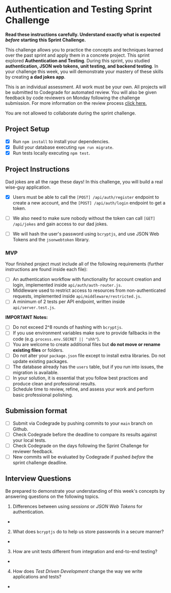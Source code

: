 # Authentication and Testing Sprint Challenge

**Read these instructions carefully. Understand exactly what is expected _before_ starting this Sprint Challenge.**

This challenge allows you to practice the concepts and techniques learned over the past sprint and apply them in a concrete project. This sprint explored **Authentication and Testing**. During this sprint, you studied **authentication, JSON web tokens, unit testing, and backend testing**. In your challenge this week, you will demonstrate your mastery of these skills by creating **a dad jokes app**.

This is an individual assessment. All work must be your own. All projects will be submitted to Codegrade for automated review. You will also be given feedback by code reviewers on Monday following the challenge submission. For more information on the review process [click here.](https://www.notion.so/bloomtech/How-to-View-Feedback-in-CodeGrade-c5147cee220c4044a25de28bcb6bb54a)

You are not allowed to collaborate during the sprint challenge.

## Project Setup

- [x] Run `npm install` to install your dependencies.
- [x] Build your database executing `npm run migrate`.
- [x] Run tests locally executing `npm test`.

## Project Instructions

Dad jokes are all the rage these days! In this challenge, you will build a real wise-guy application.

- [x] Users must be able to call the `[POST] /api/auth/register` endpoint to create a new account, and the `[POST] /api/auth/login` endpoint to get a token.

- [ ] We also need to make sure nobody without the token can call `[GET] /api/jokes` and gain access to our dad jokes.

- [ ] We will hash the user's password using `bcryptjs`, and use JSON Web Tokens and the `jsonwebtoken` library.

### MVP

Your finished project must include all of the following requirements (further instructions are found inside each file):

- [ ] An authentication workflow with functionality for account creation and login, implemented inside `api/auth/auth-router.js`.
- [ ] Middleware used to restrict access to resources from non-authenticated requests, implemented inside `api/middleware/restricted.js`.
- [ ] A minimum of 2 tests per API endpoint, written inside `api/server.test.js`.

**IMPORTANT Notes:**

- [ ] Do not exceed 2^8 rounds of hashing with `bcryptjs`.
- [ ] If you use environment variables make sure to provide fallbacks in the code (e.g. `process.env.SECRET || "shh"`).
- [ ] You are welcome to create additional files but **do not move or rename existing files** or folders.
- [ ] Do not alter your `package.json` file except to install extra libraries. Do not update existing packages.
- [ ] The database already has the `users` table, but if you run into issues, the migration is available.
- [ ] In your solution, it is essential that you follow best practices and produce clean and professional results.
- [ ] Schedule time to review, refine, and assess your work and perform basic professional polishing.

## Submission format

- [ ] Submit via Codegrade by pushing commits to your `main` branch on Github.
- [ ] Check Codegrade before the deadline to compare its results against your local tests.
- [ ] Check Codegrade on the days following the Sprint Challenge for reviewer feedback.
- [ ] New commits will be evaluated by Codegrade if pushed _before_ the sprint challenge deadline.

## Interview Questions

Be prepared to demonstrate your understanding of this week's concepts by answering questions on the following topics.

1. Differences between using _sessions_ or _JSON Web Tokens_ for authentication.

- 

2. What does `bcryptjs` do to help us store passwords in a secure manner?

- 

3. How are unit tests different from integration and end-to-end testing?

- 

4. How does _Test Driven Development_ change the way we write applications and tests?

- 
